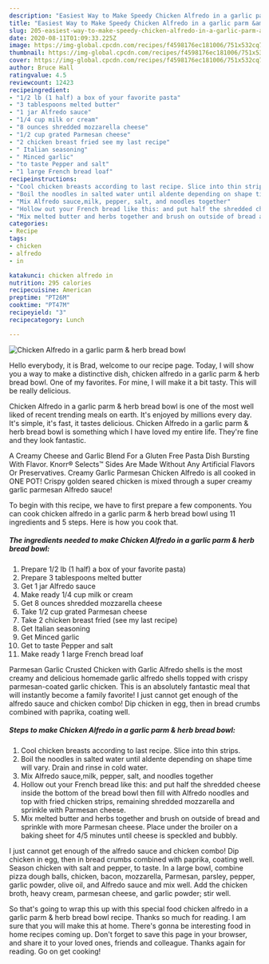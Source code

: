 ```yaml
---
description: "Easiest Way to Make Speedy Chicken Alfredo in a garlic parm &amp;amp; herb bread bowl"
title: "Easiest Way to Make Speedy Chicken Alfredo in a garlic parm &amp;amp; herb bread bowl"
slug: 205-easiest-way-to-make-speedy-chicken-alfredo-in-a-garlic-parm-and-amp-herb-bread-bowl
date: 2020-08-11T01:09:33.225Z
image: https://img-global.cpcdn.com/recipes/f4598176ec181006/751x532cq70/chicken-alfredo-in-a-garlic-parm-herb-bread-bowl-recipe-main-photo.jpg
thumbnail: https://img-global.cpcdn.com/recipes/f4598176ec181006/751x532cq70/chicken-alfredo-in-a-garlic-parm-herb-bread-bowl-recipe-main-photo.jpg
cover: https://img-global.cpcdn.com/recipes/f4598176ec181006/751x532cq70/chicken-alfredo-in-a-garlic-parm-herb-bread-bowl-recipe-main-photo.jpg
author: Bruce Hall
ratingvalue: 4.5
reviewcount: 12423
recipeingredient:
- "1/2 lb (1 half) a box of your favorite pasta"
- "3 tablespoons melted butter"
- "1 jar Alfredo sauce"
- "1/4 cup milk or cream"
- "8 ounces shredded mozzarella cheese"
- "1/2 cup grated Parmesan cheese"
- "2 chicken breast fried see my last recipe"
- " Italian seasoning"
- " Minced garlic"
- "to taste Pepper and salt"
- "1 large French bread loaf"
recipeinstructions:
- "Cool chicken breasts according to last recipe. Slice into thin strips."
- "Boil the noodles in salted water until aldente depending on shape time will vary. Drain and rinse in cold water."
- "Mix Alfredo sauce,milk, pepper, salt, and noodles together"
- "Hollow out your French bread like this: and put half the shredded cheese inside the bottom of the bread bowl then fill with Alfredo noodles and top with fried chicken strips, remaining shredded mozzarella and sprinkle with Parmesan cheese."
- "Mix melted butter and herbs together and brush on outside of bread and sprinkle with more Parmesan cheese. Place under the broiler on a baking sheet for 4/5 minutes until cheese is speckled and bubbly."
categories:
- Recipe
tags:
- chicken
- alfredo
- in

katakunci: chicken alfredo in 
nutrition: 295 calories
recipecuisine: American
preptime: "PT26M"
cooktime: "PT47M"
recipeyield: "3"
recipecategory: Lunch

---
```



![Chicken Alfredo in a garlic parm &amp; herb bread bowl](https://img-global.cpcdn.com/recipes/f4598176ec181006/751x532cq70/chicken-alfredo-in-a-garlic-parm-herb-bread-bowl-recipe-main-photo.jpg)

Hello everybody, it is Brad, welcome to our recipe page. Today, I will show you a way to make a distinctive dish, chicken alfredo in a garlic parm &amp; herb bread bowl. One of my favorites. For mine, I will make it a bit tasty. This will be really delicious.

Chicken Alfredo in a garlic parm &amp; herb bread bowl is one of the most well liked of recent trending meals on earth. It's enjoyed by millions every day. It's simple, it's fast, it tastes delicious. Chicken Alfredo in a garlic parm &amp; herb bread bowl is something which I have loved my entire life. They're fine and they look fantastic.

A Creamy Cheese and Garlic Blend For a Gluten Free Pasta Dish Bursting With Flavor. Knorr® Selects™ Sides Are Made Without Any Artificial Flavors Or Preservatives. Creamy Garlic Parmesan Chicken Alfredo is all cooked in ONE POT! Crispy golden seared chicken is mixed through a super creamy garlic parmesan Alfredo sauce!


To begin with this recipe, we have to first prepare a few components. You can cook chicken alfredo in a garlic parm &amp; herb bread bowl using 11 ingredients and 5 steps. Here is how you cook that.

<!--inarticleads1-->

##### The ingredients needed to make Chicken Alfredo in a garlic parm &amp; herb bread bowl:

1. Prepare 1/2 lb (1 half) a box of your favorite pasta)
1. Prepare 3 tablespoons melted butter
1. Get 1 jar Alfredo sauce
1. Make ready 1/4 cup milk or cream
1. Get 8 ounces shredded mozzarella cheese
1. Take 1/2 cup grated Parmesan cheese
1. Take 2 chicken breast fried (see my last recipe)
1. Get  Italian seasoning
1. Get  Minced garlic
1. Get to taste Pepper and salt
1. Make ready 1 large French bread loaf


Parmesan Garlic Crusted Chicken with Garlic Alfredo shells is the most creamy and delicious homemade garlic alfredo shells topped with crispy parmesan-coated garlic chicken. This is an absolutely fantastic meal that will instantly become a family favorite! I just cannot get enough of the alfredo sauce and chicken combo! Dip chicken in egg, then in bread crumbs combined with paprika, coating well. 

<!--inarticleads2-->

##### Steps to make Chicken Alfredo in a garlic parm &amp; herb bread bowl:

1. Cool chicken breasts according to last recipe. Slice into thin strips.
1. Boil the noodles in salted water until aldente depending on shape time will vary. Drain and rinse in cold water.
1. Mix Alfredo sauce,milk, pepper, salt, and noodles together
1. Hollow out your French bread like this: and put half the shredded cheese inside the bottom of the bread bowl then fill with Alfredo noodles and top with fried chicken strips, remaining shredded mozzarella and sprinkle with Parmesan cheese.
1. Mix melted butter and herbs together and brush on outside of bread and sprinkle with more Parmesan cheese. Place under the broiler on a baking sheet for 4/5 minutes until cheese is speckled and bubbly.


I just cannot get enough of the alfredo sauce and chicken combo! Dip chicken in egg, then in bread crumbs combined with paprika, coating well. Season chicken with salt and pepper, to taste. In a large bowl, combine pizza dough balls, chicken, bacon, mozzarella, Parmesan, parsley, pepper, garlic powder, olive oil, and Alfredo sauce and mix well. Add the chicken broth, heavy cream, parmesan cheese, and garlic powder; stir well. 

So that's going to wrap this up with this special food chicken alfredo in a garlic parm &amp; herb bread bowl recipe. Thanks so much for reading. I am sure that you will make this at home. There's gonna be interesting food in home recipes coming up. Don't forget to save this page in your browser, and share it to your loved ones, friends and colleague. Thanks again for reading. Go on get cooking!
